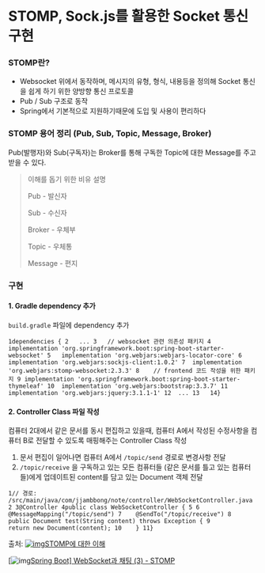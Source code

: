 # STOMP, Sock.js를 활용한 Socket 통신 구현

### STOMP란?

- Websocket 위에서 동작하며, 메시지의 유형, 형식, 내용등을 정의해 Socket 통신을 쉽게 하기 위한 양방향 통신 프로토콜
- Pub / Sub 구조로 동작
- Spring에서 기본적으로 지원하기때문에 도입 및 사용이 편리하다

### STOMP 용어 정리 (Pub, Sub, Topic, Message, Broker)

Pub(발행자)와 Sub(구독자)는 Broker를 통해 구독한 Topic에 대한 Message를 주고 받을 수 있다.

> 이해를 돕기 위한 비유 설명
>
> Pub - 발신자
>
> Sub - 수신자
>
> Broker - 우체부
>
> Topic - 우체통
>
> Message - 편지

### 구현

#### 1. Gradle dependency 추가

`build.gradle` 파일에 dependency 추가

```
1dependencies { 2	... 3	// websocket 관련 의존성 패키지 4	implementation 'org.springframework.boot:spring-boot-starter-websocket' 5	implementation 'org.webjars:webjars-locator-core' 6	implementation 'org.webjars:sockjs-client:1.0.2' 7	implementation 'org.webjars:stomp-websocket:2.3.3' 8	// frontend 코드 작성을 위한 패키지 9	implementation 'org.springframework.boot:spring-boot-starter-thymeleaf' 10	implementation 'org.webjars:bootstrap:3.3.7' 11	implementation 'org.webjars:jquery:3.1.1-1' 12	... 13	 14} 
```

 

#### 2. Controller Class 파일 작성

컴퓨터 2대에서 같은 문서를 동시 편집하고 있을때, 컴퓨터 A에서 작성된 수정사항을 컴퓨터 B로 전달할 수 있도록 매핑해주는 Controller Class 작성

1. 문서 편집이 일어나면 컴퓨터 A에서 `/topic/send` 경로로 변경사항 전달
2. `/topic/receive` 을 구독하고 있는 모든 컴퓨터들 (같은 문서를 틀고 있는 컴퓨터들)에게 업데이트된 content를 담고 있는 Document 객체 전달

```
1// 경로: /src/main/java/com/jjambbong/note/controller/WebSocketController.java 2 3@Controller 4public class WebSocketController { 5 6    @MessageMapping("/topic/send") 7    @SendTo("/topic/receive") 8    public Document test(String content) throws Exception { 9        return new Document(content); 10    } 11}
```

 

 

출처: [![img](https://zamezzz.tistory.com/favicon.ico)STOMP에 대한 이해](https://zamezzz.tistory.com/319) 

[![img](https://tistory2.daumcdn.net/tistory/4369632/d52fd1fb12274d319fddb5b05ed6f8c2)[Spring Boot\] WebSocket과 채팅 (3) - STOMP](https://dev-gorany.tistory.com/235) 